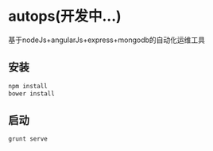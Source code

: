 # autops(开发中...)
基于nodeJs+angularJs+express+mongodb的自动化运维工具
## 安装
```bash
npm install 
bower install
```
## 启动
```bash
grunt serve
```
